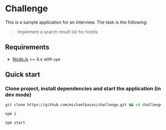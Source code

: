 # Challenge

This is a sample application for an interview. The task is the following:

> Implement a search result list for hotels

## Requirements

* [Node.js](http://nodejs.org/) >= 4.x with `npm`

## Quick start

### Clone project, install dependencies and start the application (in dev mode)

```bash
git clone https://github.com/michaelbazos/challenge.git && cd challenge

npm i

npm start
```
